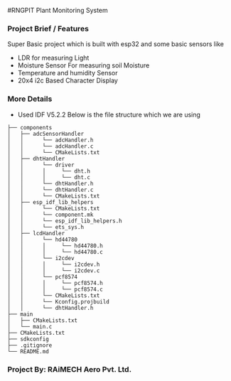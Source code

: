 #RNGPIT Plant Monitoring System 

### Project Brief / Features 

Super Basic project which is built with esp32 and some basic sensors like 
- LDR for measuring Light 
- Moisture Sensor For measuring soil Moisture 
- Temperature and humidity Sensor 
- 20x4 i2c Based Character Display

### More Details

- Used IDF V5.2.2
Below is the file structure which we are using 

```
├── components
│   ├── adcSensorHandler
│   │      └── adcHandler.h
│   │      └── adcHandler.c
│   │      └── CMakeLists.txt
│   ├── dhtHandler
│   │      └── driver
│   │      │     └── dht.h
│   │      │     └── dht.c
│   │      └── dhtHandler.h
│   │      └── dhtHandler.c
│   │      └── CMakeLists.txt
│   ├── esp_idf_lib_helpers
│   │      └── CMakeLists.txt
│   │      └── component.mk
│   │      └── esp_idf_lib_helpers.h
│   │      └── ets_sys.h
│   ├── lcdHandler
│   │      └── hd44780
│   │      │     └── hd44780.h
│   │      │     └── hd44780.c
│   │      └── i2cdev
│   │      │     └── i2cdev.h
│   │      │     └── i2cdev.c
│   │      └── pcf8574
│   │      │     └── pcf8574.h
│   │      │     └── pcf8574.c
│   │      └── CMakeLists.txt
│   │      └── Kconfig.projbuild
│   │      └── dhtHandler.h
├── main
│   ├── CMakeLists.txt
│   └── main.c
├── CMakeLists.txt
├── sdkconfig
├── .gitignore
└── README.md
```

### Project By: RAiMECH Aero Pvt. Ltd.
